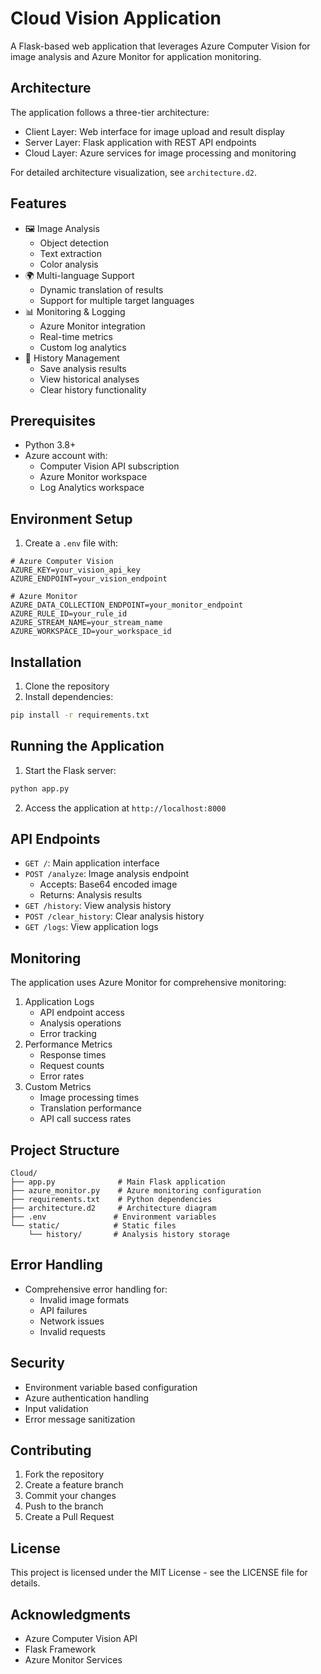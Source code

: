 # Cloud Vision Application

A Flask-based web application that leverages Azure Computer Vision for image analysis and Azure Monitor for application monitoring.

## Architecture
The application follows a three-tier architecture:
- Client Layer: Web interface for image upload and result display
- Server Layer: Flask application with REST API endpoints
- Cloud Layer: Azure services for image processing and monitoring

For detailed architecture visualization, see `architecture.d2`.

## Features
- 🖼️ Image Analysis
  - Object detection
  - Text extraction
  - Color analysis
- 🌍 Multi-language Support
  - Dynamic translation of results
  - Support for multiple target languages
- 📊 Monitoring & Logging
  - Azure Monitor integration
  - Real-time metrics
  - Custom log analytics
- 📝 History Management
  - Save analysis results
  - View historical analyses
  - Clear history functionality

## Prerequisites
- Python 3.8+
- Azure account with:
  - Computer Vision API subscription
  - Azure Monitor workspace
  - Log Analytics workspace

## Environment Setup
1. Create a `.env` file with:
```env
# Azure Computer Vision
AZURE_KEY=your_vision_api_key
AZURE_ENDPOINT=your_vision_endpoint

# Azure Monitor
AZURE_DATA_COLLECTION_ENDPOINT=your_monitor_endpoint
AZURE_RULE_ID=your_rule_id
AZURE_STREAM_NAME=your_stream_name
AZURE_WORKSPACE_ID=your_workspace_id
```

## Installation
1. Clone the repository
2. Install dependencies:
```bash
pip install -r requirements.txt
```

## Running the Application
1. Start the Flask server:
```bash
python app.py
```
2. Access the application at `http://localhost:8000`

## API Endpoints
- `GET /`: Main application interface
- `POST /analyze`: Image analysis endpoint
  - Accepts: Base64 encoded image
  - Returns: Analysis results
- `GET /history`: View analysis history
- `POST /clear_history`: Clear analysis history
- `GET /logs`: View application logs

## Monitoring
The application uses Azure Monitor for comprehensive monitoring:
1. Application Logs
   - API endpoint access
   - Analysis operations
   - Error tracking
2. Performance Metrics
   - Response times
   - Request counts
   - Error rates
3. Custom Metrics
   - Image processing times
   - Translation performance
   - API call success rates

## Project Structure
```
Cloud/
├── app.py              # Main Flask application
├── azure_monitor.py    # Azure monitoring configuration
├── requirements.txt    # Python dependencies
├── architecture.d2     # Architecture diagram
├── .env               # Environment variables
└── static/            # Static files
    └── history/       # Analysis history storage
```

## Error Handling
- Comprehensive error handling for:
  - Invalid image formats
  - API failures
  - Network issues
  - Invalid requests

## Security
- Environment variable based configuration
- Azure authentication handling
- Input validation
- Error message sanitization

## Contributing
1. Fork the repository
2. Create a feature branch
3. Commit your changes
4. Push to the branch
5. Create a Pull Request

## License
This project is licensed under the MIT License - see the LICENSE file for details.

## Acknowledgments
- Azure Computer Vision API
- Flask Framework
- Azure Monitor Services
